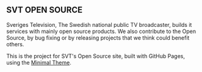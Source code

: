 ## SVT OPEN SOURCE

Sveriges Television, The Swedish national public TV broadcaster, builds it services with mainly open source products. We also contribute to the Open Source, by bug fixing or by releasing projects that we think could benefit others.

This is the project for SVT's Open Source site, built with GitHub Pages, using the [Minimal Theme](https://github.com/pages-themes/minimal).

 
